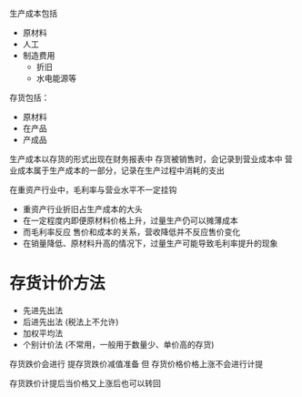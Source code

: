 生产成本包括

- 原材料
- 人工
- 制造费用
  - 折旧
  - 水电能源等

存货包括：

- 原材料
- 在产品
- 产成品

生产成本以存货的形式出现在财务报表中
存货被销售时，会记录到营业成本中
营业成本属于生产成本的一部分，记录在生产过程中消耗的支出

在重资产行业中，毛利率与营业水平不一定挂钩

- 重资产行业折旧占生产成本的大头
- 在一定程度内即便原材料价格上升，过量生产仍可以摊薄成本
- 而毛利率反应 售价和成本的关系，营收降低并不反应售价变化
- 在销量降低、原材料升高的情况下，过量生产可能导致毛利率提升的现象

# 存货计价方法

- 先进先出法
- 后进先出法 (税法上不允许)
- 加权平均法
- 个别计价法 (不常用，一般用于数量少、单价高的存货)

存货跌价会进行 提存货跌价减值准备
但 存货价格价格上涨不会进行计提

存货跌价计提后当价格又上涨后也可以转回
